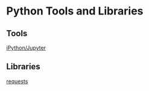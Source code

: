 # Python Tools and Libraries

## Tools
[iPython/Jupyter](python-ipython)


## Libraries
[requests](python-requests)

